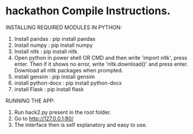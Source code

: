 # hackathon Compile Instructions.

INSTALLING REQUIRED MODULES IN PYTHON:

1. Install pandas : pip install pandas
2. Install numpy : pip install numpy
3. Install nltk : pip install nltk.
4. Open python in power shell OR CMD and then write 'import nltk', press enter. Then if it shows no error, write 'nltk.download()' and press enter. Download all nltk packages when prompted.
5. install gensim : pip install gensim
6. install python-docx : pip install python-docx
7. install Flask : pip install flask

RUNNING THE APP:

1. Run hack2.py present in the root folder.
2. Go to http://127.0.0.1:80/ 
3. The interface then is self explanatory and easy to use.
